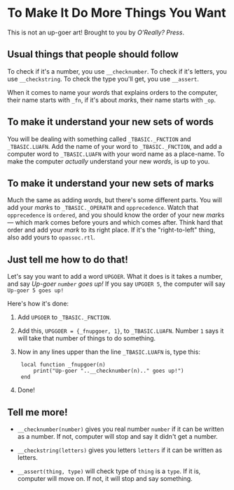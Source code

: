 # To Make It Do More Things You Want

This is not an up-goer art! Brought to you by _O'Really? Press_.


## Usual things that people should follow

To check if it's a number, you use ```__checknumber```. To check if it's letters, you use ```__checkstring```. To check the type you'll get, you use ```__assert```.

When it comes to name your *word*s that explains orders to the computer, their name starts with ```_fn```, if it's about *mark*s, their name starts with ```_op```.


## To make it understand your new sets of words

You will be dealing with something called ```_TBASIC._FNCTION``` and ```_TBASIC.LUAFN```. Add the name of your word to ```_TBASIC._FNCTION```, and add a computer word to ```_TBASIC.LUAFN``` with your word name as a place-name. To make the computer *actually* understand your new *words*, is up to you.


## To make it understand your new sets of marks

Much the same as adding *word*s, but there's some different parts. You will add your *mark*s to ```_TBASIC._OPERATR``` and ```opprecedence```. Watch that ```opprecedence``` is ``````ordered``````, and you should know the order of your new *mark*s — which mark comes before yours and which comes after. Think hard that order and add your *mark* to its right place. If it's the "right-to-left" thing, also add yours to ```opassoc.rtl```.


## Just tell me how to do that!

Let's say you want to add a word ``````UPGOER``````. What it does is it takes a number, and say *Up-goer ```number``` goes up!* If you say ```UPGOER 5```, the computer will say ```Up-goer 5 goes up!```

Here's how it's done:

1. Add ```UPGOER``` to ```_TBASIC._FNCTION```.
2. Add this, ```UPGGOER = {_fnupgoer, 1}```, to ```_TBASIC.LUAFN```. Number ```1``` says it will take that number of things to do something.
3. Now in any lines upper than the line ```_TBASIC.LUAFN``` is, type this:

        local function _fnupgoer(n)
            print("Up-goer "..__checknumber(n).." goes up!")
        end
        
4. Done!


## Tell me more!

* ```__checknumber(number)``` gives you real number ```number``` if it can be written as a number. If not, computer will stop and say it didn't get a number.

* ```__checkstring(letters)``` gives you letters ```letters``` if it can be written as letters.

* ```__assert(thing, type)``` will check type of ```thing``` is a ```type```. If it is, computer will move on. If not, it will stop and say something.
